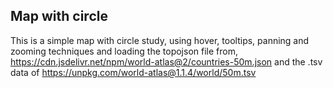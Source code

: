 ## Map with circle

This is a simple map with circle study, using hover, tooltips, panning and zooming techniques and loading the topojson file from, https://cdn.jsdelivr.net/npm/world-atlas@2/countries-50m.json and the .tsv data of https://unpkg.com/world-atlas@1.1.4/world/50m.tsv
